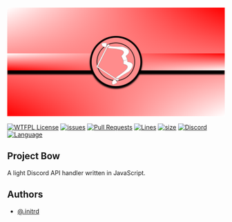 
![Logo](https://github.com/UtopicUnicorns/Project_Artemis/blob/main/images/assets/project_bow_background.png?raw=true)

[![WTFPL License](https://img.shields.io/badge/License-WTFPL%20V2-orange?style=for-the-badge&logo=github)](https://github.com/UtopicUnicorns/Project_Bow/blob/main/README.md) [![issues](https://img.shields.io/github/issues-raw/UtopicUnicorns/Project_Bow?logo=github&style=for-the-badge)](https://github.com/UtopicUnicorns/Project_Bow/issues) [![Pull Requests](https://img.shields.io/github/issues-pr/UtopicUnicorns/Project_Bow?logo=github&style=for-the-badge)](https://github.com/UtopicUnicorns/Project_Bow/pulls) [![Lines](https://img.shields.io/tokei/lines/github/UtopicUnicorns/Project_Bow?logo=github&style=for-the-badge)](https://github.com/UtopicUnicorns/Project_Bow) [![size](https://img.shields.io/github/languages/code-size/UtopicUnicorns/Project_Bow?logo=github&style=for-the-badge)](https://github.com/UtopicUnicorns/Project_Bow) [![Discord](https://img.shields.io/discord/660988248788697100?logo=discord&style=for-the-badge)](https://discord.gg/Y6f3XQyuTQ) [![Language](https://img.shields.io/badge/Language-JavaScript-brightgreen?style=for-the-badge&logo=Node.js)](https://github.com/UtopicUnicorns/Project_Bow)


## Project Bow
A light Discord API handler written in JavaScript.

## Authors

- [@.initrd](https://github.com/UtopicUnicorns)

